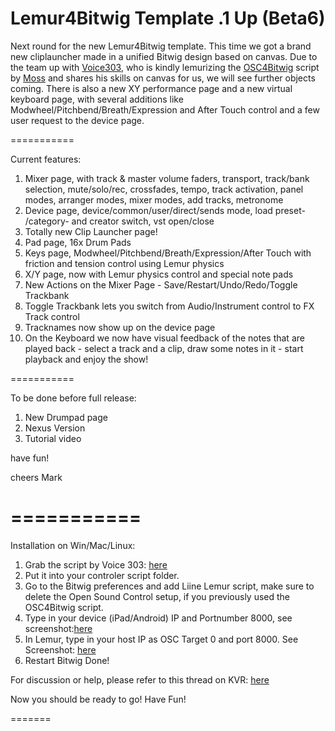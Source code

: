 Lemur4Bitwig Template .1 Up (Beta6)
===========



Next round for the new Lemur4Bitwig template. This time we got a brand new cliplauncher made in a unified Bitwig design
based on canvas. Due to the team up with <a href="https://github.com/csvance/Lemur4Bitwig">Voice303</a>, who is kindly lemurizing the <a href="https://github.com/git-moss/OSC4Bitwig">OSC4Bitwig</a> script by <a href="http://www.mossgrabers.de/Software/Bitwig/Bitwig.html">Moss</a> and shares
his skills on canvas for us, we will see further objects coming. There is also a new XY performance page and 
a new virtual keyboard page, with several additions like Modwheel/Pitchbend/Breath/Expression and After Touch control and a few user request to the device page.</p>




===========

Current features:

1.  Mixer page, with track & master volume faders, transport, track/bank selection, mute/solo/rec, crossfades, tempo,
    track activation, panel modes, arranger modes, mixer modes, add tracks, metronome
2.  Device page, device/common/user/direct/sends mode, load preset- /category- and creator switch, vst open/close
3.  Totally new Clip Launcher page!
5.  Pad page, 16x Drum Pads
6.  Keys page, Modwheel/Pitchbend/Breath/Expression/After Touch with friction and tension control using Lemur physics
7.  X/Y page, now with Lemur physics control and special note pads
8.  New Actions on the Mixer Page - Save/Restart/Undo/Redo/Toggle Trackbank
9.  Toggle Trackbank lets you switch from Audio/Instrument control to FX Track control
10. Tracknames now show up on the device page
11. On the Keyboard we now have visual feedback of the notes that are played back - select a track and a clip, draw some 
    notes in it - start playback and enjoy the show! 



===========

To be done before full release:

1. New Drumpad page
2. Nexus Version
3. Tutorial video

have fun!

cheers Mark

===========
===========

Installation on Win/Mac/Linux:

1. Grab the script by Voice 303: <a href="https://github.com/csvance/Lemur4Bitwig">here</a>
2. Put it into your controler script folder.
3. Go to the Bitwig preferences and add Liine Lemur script, make sure to delete the Open Sound Control setup, if you 
   previously used the OSC4Bitwig script.
4. Type in your device (iPad/Android) IP and Portnumber 8000, see screenshot:<a href="https://raw.githubusercontent.com/Lucid-Network/Lemur4Bitwig-Template/master/images/Lemur-Setup.png">here</a></li>
5. In Lemur, type in your host IP as OSC Target 0 and port 8000.
   See Screenshot: <a href="hhttps://raw.githubusercontent.com/Lucid-Network/Lemur4Bitwig-Template/master/images/2014-12-06%2014.34.20.jpg">here</a>
6. Restart Bitwig
Done!





For discussion or help, please refer to this thread on 
KVR:  <a href="http://www.kvraudio.com/forum/viewtopic.php?f=259&t=420303&p=5873588#p5873588">here</a>
 





Now you should be ready to go! Have Fun!


=======




